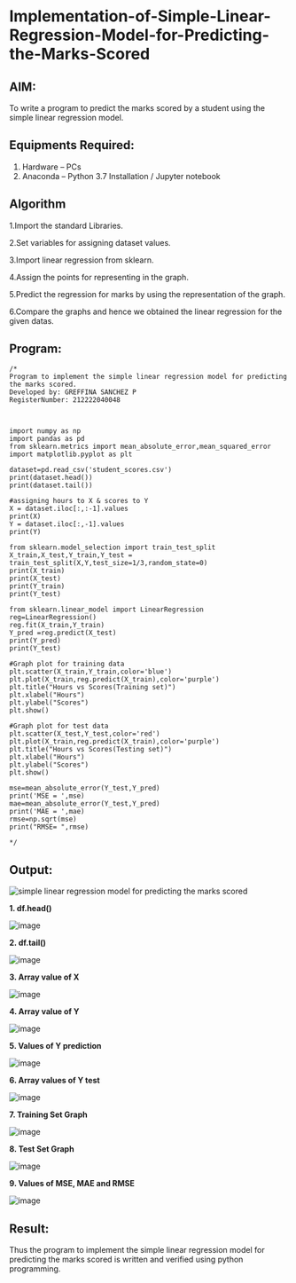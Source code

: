 # Implementation-of-Simple-Linear-Regression-Model-for-Predicting-the-Marks-Scored

## AIM:
To write a program to predict the marks scored by a student using the simple linear regression model.

## Equipments Required:
1. Hardware – PCs
2. Anaconda – Python 3.7 Installation / Jupyter notebook

## Algorithm
1.Import the standard Libraries.

2.Set variables for assigning dataset values.

3.Import linear regression from sklearn.

4.Assign the points for representing in the graph.

5.Predict the regression for marks by using the representation of the graph.

6.Compare the graphs and hence we obtained the linear regression for the given datas. 

## Program:
```
/*
Program to implement the simple linear regression model for predicting the marks scored.
Developed by: GREFFINA SANCHEZ P
RegisterNumber: 212222040048



import numpy as np
import pandas as pd
from sklearn.metrics import mean_absolute_error,mean_squared_error
import matplotlib.pyplot as plt

dataset=pd.read_csv('student_scores.csv')
print(dataset.head())
print(dataset.tail())

#assigning hours to X & scores to Y
X = dataset.iloc[:,:-1].values
print(X)
Y = dataset.iloc[:,-1].values
print(Y)

from sklearn.model_selection import train_test_split
X_train,X_test,Y_train,Y_test = train_test_split(X,Y,test_size=1/3,random_state=0)
print(X_train)
print(X_test)
print(Y_train)
print(Y_test)

from sklearn.linear_model import LinearRegression
reg=LinearRegression()
reg.fit(X_train,Y_train)
Y_pred =reg.predict(X_test)
print(Y_pred)
print(Y_test)

#Graph plot for training data
plt.scatter(X_train,Y_train,color='blue')
plt.plot(X_train,reg.predict(X_train),color='purple')
plt.title("Hours vs Scores(Training set)")
plt.xlabel("Hours")
plt.ylabel("Scores")
plt.show()

#Graph plot for test data
plt.scatter(X_test,Y_test,color='red')
plt.plot(X_train,reg.predict(X_train),color='purple')
plt.title("Hours vs Scores(Testing set)")
plt.xlabel("Hours")
plt.ylabel("Scores")
plt.show()

mse=mean_absolute_error(Y_test,Y_pred)
print('MSE = ',mse)
mae=mean_absolute_error(Y_test,Y_pred)
print('MAE = ',mae)
rmse=np.sqrt(mse)
print("RMSE= ",rmse)
 
*/
```

## Output:
![simple linear regression model for predicting the marks scored](sam.png)

**1. df.head()**
 
![image](https://github.com/greffinaprem/Implementation-of-Simple-Linear-Regression-Model-for-Predicting-the-Marks-Scored/assets/119475603/ff61db94-e7dd-417e-9cbe-41451e349371)

**2. df.tail()**
 
![image](https://github.com/greffinaprem/Implementation-of-Simple-Linear-Regression-Model-for-Predicting-the-Marks-Scored/assets/119475603/25c96d3f-a82a-4aa0-b445-9da17ea603cb)

**3. Array value of X**
 
![image](https://github.com/greffinaprem/Implementation-of-Simple-Linear-Regression-Model-for-Predicting-the-Marks-Scored/assets/119475603/a19d5d36-26d7-4b96-94fa-f72f9d6286e8)

**4. Array value of Y**
 
![image](https://github.com/greffinaprem/Implementation-of-Simple-Linear-Regression-Model-for-Predicting-the-Marks-Scored/assets/119475603/c86fd129-74fc-463a-a72d-ec6d3ecdccfb)

**5. Values of Y prediction**

![image](https://github.com/greffinaprem/Implementation-of-Simple-Linear-Regression-Model-for-Predicting-the-Marks-Scored/assets/119475603/63ce9f37-0f52-495f-9f24-3788c7695e63)

**6. Array values of Y test**
 
![image](https://github.com/greffinaprem/Implementation-of-Simple-Linear-Regression-Model-for-Predicting-the-Marks-Scored/assets/119475603/8e3cd84a-e132-4599-9c8e-dc5c62d7ebb7)

**7. Training Set Graph**
 
![image](https://github.com/greffinaprem/Implementation-of-Simple-Linear-Regression-Model-for-Predicting-the-Marks-Scored/assets/119475603/3a40e720-b989-4fd1-9886-461fb042b086)

**8. Test Set Graph**
 
![image](https://github.com/greffinaprem/Implementation-of-Simple-Linear-Regression-Model-for-Predicting-the-Marks-Scored/assets/119475603/e4d91f64-bf05-478b-aa3b-6f54ef4d9b4d)


**9. Values of MSE, MAE and RMSE**
 
![image](https://github.com/greffinaprem/Implementation-of-Simple-Linear-Regression-Model-for-Predicting-the-Marks-Scored/assets/119475603/90bd3555-2069-4f86-b51e-7367d4587c26)


## Result:
Thus the program to implement the simple linear regression model for predicting the marks scored is written and verified using python programming.
